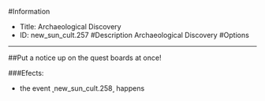 #Information
 - Title: Archaeological Discovery
 - ID: new_sun_cult.257
#Description
Archaeological Discovery
#Options

___
##Put a notice up on the quest boards at once!

###Efects:<ul><li>the event ˻new_sun_cult.258˼ happens</li></ul>
